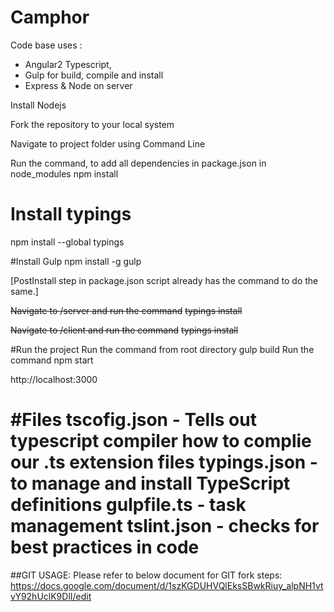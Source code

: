Camphor
========

Code base uses : 
   - Angular2 Typescript, 
   - Gulp for build, compile and install
   - Express & Node on server

Install Nodejs

Fork the repository to your local system

Navigate to project folder using Command Line

Run the command, to add all dependencies in package.json in node_modules
  npm install

# Install typings
  npm install --global typings

#Install Gulp
  npm install -g gulp

[PostInstall step in package.json script already has the command to do the same.]

~~Navigate to /server and run the command~~
 ~~typings install~~

~~Navigate to /client and run the command~~
  ~~typings install~~

#Run the project
Run the command from root directory
  gulp build
Run the command 
  npm start

http://localhost:3000


#Files
tscofig.json - Tells out typescript compiler how to complie our .ts extension files
typings.json - to manage and install TypeScript definitions
gulpfile.ts - task management
tslint.json - checks for best practices in code
=======
##GIT USAGE:
Please refer to below document for GIT fork steps:
https://docs.google.com/document/d/1szKGDUHVQlEksSBwkRiuy_alpNH1vtvY92hUclK9DlI/edit
